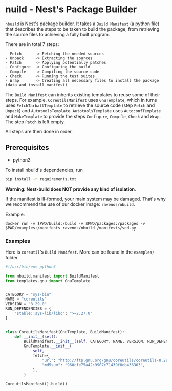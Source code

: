 # nuild - Nest's Package Builder

`nbuild` is Nest's package builder. It takes a `Build Manifest` (a python file) that describes the steps to be taken to build the package, from retrieving the source files to achieving a fully built program.

There are in total 7 steps:
```
- Fetch      -> Fetching the needed sources
- Unpack     -> Extracting the sources
- Patch      -> Applying potentially patches
- Configure  -> Configuring the build
- Compile    -> Compiling the source code
- Check      -> Running the test suites
- Wrap       -> Creating all necessary files to install the package (data and install manifest)
```

The `Build Manifest` can inherits existing templates to reuse some of their steps. For example, `CoreutilsManifest` uses `GnuTemplate`, which in turns uses `FetchTarballTemplate` to retrieve the source code (step `Fetch` and `Unpack`) and `AutotoolsTemplate`. `AutotoolsTemplate` uses `AutoconfTemplate` and `MakeTemplate` to provide the steps `Configure`, `Compile`, `Check` and `Wrap`. The step `Patch` is left empty.

All steps are then done in order.

## Prerequisites

* python3

To install nbuild's dependencies, run

```bash
pip install -r requirements.txt
```

**Warning: Nest-build does NOT provide any kind of isolation**.

If the manifest is ill-formed, your main system may be damaged. That's why we recommend the use of our docker image: `ravenos/nbuild`.

Example:

```
docker run -v $PWD/build:/build -v $PWD/packages:/packages -v $PWD/examples:/manifests ravenos/nbuild /manifests/sed.py
```

### Examples

Here is `coreutil`'s `Build Manifest`. More can be found in the `examples/` folder.

```python
#!/usr/bin/env python3

from nbuild.manifest import BuildManifest
from templates.gnu import GnuTemplate


CATEGORY = "sys-bin"
NAME = "coreutils"
VERSION = "8.29.0"
RUN_DEPENDENCIES = {
    "stable::sys-lib/libc": ">=2.27.0"
}


class CoreutilsManifest(GnuTemplate, BuildManifest):
    def __init__(self):
        BuildManifest.__init__(self, CATEGORY, NAME, VERSION, RUN_DEPENDENCIES)
        GnuTemplate.__init__(
            self,
            fetch={
                "url": "http://ftp.gnu.org/gnu/coreutils/coreutils-8.29.tar.xz",
                "md5sum": "960cfe75a42c9907c71439f8eb436303",
            },
        )

CoreutilsManifest().build()
```

